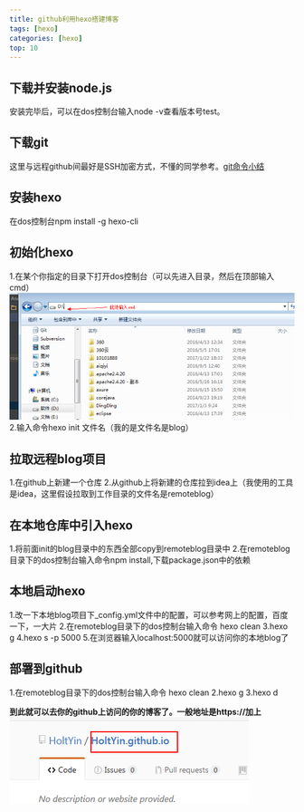 ```yaml
---
title: github利用hexo搭建博客
tags: [hexo]
categories: [hexo]
top: 10
---
```

## 下载并安装node.js
   安装完毕后，可以在dos控制台输入node -v查看版本号test。
## 下载git
   这里与远程github间最好是SSH加密方式，不懂的同学参考。[git命令小结](https://jadyer.github.io/2015/09/14/git-command/)
## 安装hexo
   在dos控制台npm install -g hexo-cli
## 初始化hexo
   1.在某个你指定的目录下打开dos控制台（可以先进入目录，然后在顶部输入cmd）
   <img src="/images/hexo/hexo1.jpg" >
   2.输入命令hexo init 文件名（我的是文件名是blog）
## 拉取远程blog项目
   1.在github上新建一个仓库
   2.从github上将新建的仓库拉到idea上（我使用的工具是idea，这里假设拉取到工作目录的文件名是remoteblog）
   
## 在本地仓库中引入hexo
   1.将前面init的blog目录中的东西全部copy到remoteblog目录中
   2.在remoteblog目录下的dos控制台输入命令npm install,下载package.json中的依赖
## 本地启动hexo
   1.改一下本地blog项目下_config.yml文件中的配置，可以参考网上的配置，百度一下，一大片
   2.在remoteblog目录下的dos控制台输入命令 hexo clean
   3.hexo g
   4.hexo s -p 5000
   5.在浏览器输入localhost:5000就可以访问你的本地blog了
## 部署到github
   1.在remoteblog目录下的dos控制台输入命令 hexo clean
   2.hexo g
   3.hexo d
   
   
   **到此就可以去你的github上访问的你的博客了。一般地址是https://加上
   <img src="/images/hexo/hexo2.jpg" >**
   